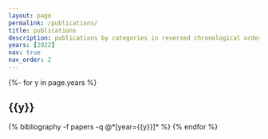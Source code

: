 ```yaml
---
layout: page
permalink: /publications/
title: publications
description: publications by categories in reversed chronological order.
years: [2022]
nav: true
nav_order: 2
---
```


<!-- _pages/publications.md -->
<div class="publications">

{%- for y in page.years %}

  <h2 class="year">{{y}}</h2>
  {% bibliography -f papers -q @*[year={{y}}]* %}
{% endfor %}

</div>
